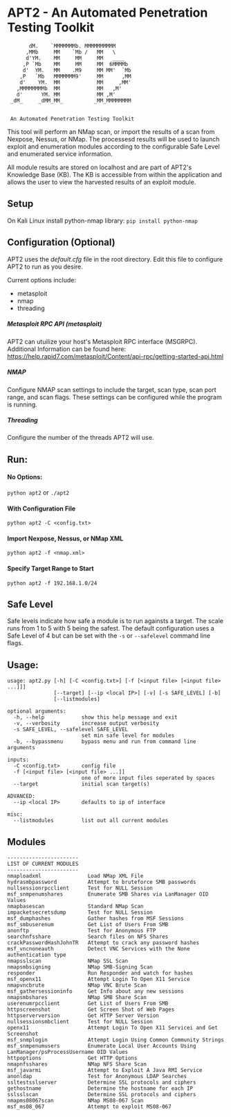 # APT2 - An Automated Penetration Testing Toolkit

```
       dM.    `MMMMMMMb. MMMMMMMMMM
      ,MMb     MM    `Mb /   MM   \
      d'YM.    MM     MM     MM   ____
     ,P `Mb    MM     MM     MM  6MMMMb
     d'  YM.   MM    .M9     MM MM'  `Mb
    ,P   `Mb   MMMMMMM9'     MM      ,MM
    d'    YM.  MM            MM     ,MM'
   ,MMMMMMMMb  MM            MM   ,M'
   d'      YM. MM            MM ,M'
 _dM_     _dMM_MM_          _MM_MMMMMMMM


 An Automated Penetration Testing Toolkit
```
This tool will perform an NMap scan, or import the results of a scan from Nexpose, Nessus, or NMap. The processesd results will be used to launch exploit and enumeration modules according to the configurable Safe Level and enumerated service information.

All module results are stored on localhost and are part of APT2's Knowledge Base (KB). The KB is accessible from within the application and allows the user to view the harvested results of an exploit module.

## Setup

On Kali Linux install python-nmap library: `pip install python-nmap`

## Configuration (Optional)
APT2 uses the *default.cfg* file in the root directory. Edit this file to configure APT2 to run as you desire.

Current options include:
- metasploit
- nmap
- threading

##### Metasploit RPC API (metasploit)
APT2 can utuilize your host's Metasploit RPC interface (MSGRPC). Additional Information can be found here: https://help.rapid7.com/metasploit/Content/api-rpc/getting-started-api.html

##### NMAP
Configure NMAP scan settings to include the target, scan type, scan port range, and scan flags. These settings can be configured while the program is running.

##### Threading
Configure the number of the threads APT2 will use.

## Run:
#### No Options:
`python apt2` or `./apt2`
#### With Configuration File
`python apt2 -C <config.txt>`
#### Import Nexpose, Nessus, or NMap XML
`python apt2 -f <nmap.xml>`
#### Specify Target Range to Start
`python apt2 -f 192.168.1.0/24`

## Safe Level
Safe levels indicate how safe a module is to run againsts a target. The scale runs from 1 to 5 with 5 being the safest. The default configuration uses a Safe Level of 4 but can be set with the `-s` or `--safelevel` command line flags.

## Usage:
```
usage: apt2.py [-h] [-C <config.txt>] [-f [<input file> [<input file> ...]]]
               [--target] [--ip <local IP>] [-v] [-s SAFE_LEVEL] [-b]
               [--listmodules]

optional arguments:
  -h, --help            show this help message and exit
  -v, --verbosity       increase output verbosity
  -s SAFE_LEVEL, --safelevel SAFE_LEVEL
                        set min safe level for modules
  -b, --bypassmenu      bypass menu and run from command line arguments

inputs:
  -C <config.txt>       config file
  -f [<input file> [<input file> ...]]
                        one of more input files seperated by spaces
  --target              initial scan target(s)

ADVANCED:
  --ip <local IP>       defaults to ip of interface

misc:
  --listmodules         list out all current modules

```

## Modules
```
-----------------------
LIST OF CURRENT MODULES
-----------------------
nmaploadxml               Load NMap XML File
hydrasmbpassword          Attempt to bruteforce SMB passwords
nullsessionrpcclient      Test for NULL Session
msf_snmpenumshares        Enumerate SMB Shares via LanManager OID Values
nmapbasescan              Standard NMap Scan
impacketsecretsdump       Test for NULL Session
msf_dumphashes            Gather hashes from MSF Sessions
msf_smbuserenum           Get List of Users From SMB
anonftp                   Test for Anonymous FTP
searchnfsshare            Search files on NFS Shares
crackPasswordHashJohnTR   Attempt to crack any password hashes
msf_vncnoneauth           Detect VNC Services with the None authentication type
nmapsslscan               NMap SSL Scan
nmapsmbsigning            NMap SMB-Signing Scan
responder                 Run Responder and watch for hashes
msf_openx11               Attempt Login To Open X11 Service
nmapvncbrute              NMap VNC Brute Scan
msf_gathersessioninfo     Get Info about any new sessions
nmapsmbshares             NMap SMB Share Scan
userenumrpcclient         Get List of Users From SMB
httpscreenshot            Get Screen Shot of Web Pages
httpserverversion         Get HTTP Server Version
nullsessionsmbclient      Test for NULL Session
openx11                   Attempt Login To Open X11 Servicei and Get Screenshot
msf_snmplogin             Attempt Login Using Common Community Strings
msf_snmpenumusers         Enumerate Local User Accounts Using LanManager/psProcessUsername OID Values
httpoptions               Get HTTP Options
nmapnfsshares             NMap NFS Share Scan
msf_javarmi               Attempt to Exploit A Java RMI Service
anonldap                  Test for Anonymous LDAP Searches
ssltestsslserver          Determine SSL protocols and ciphers
gethostname               Determine the hostname for each IP
sslsslscan                Determine SSL protocols and ciphers
nmapms08067scan           NMap MS08-067 Scan
msf_ms08_067              Attempt to exploit MS08-067
```